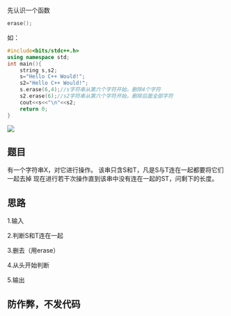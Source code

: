 先认识一个函数
```cpp
erase();
```
如：
```cpp
#include<bits/stdc++.h>
using namespace std;
int main(){
	string s,s2;
	s="Hello C++ Would!";
	s2="Hello C++ Would!";
	s.erase(6,4);//s字符串从第六个字符开始，删除4个字符 
	s2.erase(6);//s2字符串从第六个字符开始，删除后面全部字符 
	cout<<s<<"\n"<<s2;
	return 0;
}
```
![](https://cdn.luogu.com.cn/upload/image_hosting/a3phb1br.png)
## 题目
有一个字符串X，对它进行操作。 该串只含S和T，凡是S与T连在一起都要将它们一起去掉 现在进行若干次操作直到该串中没有连在一起的ST，问剩下的长度。

## 思路
1.输入

2.判断S和T连在一起

3.删去（用erase）

4.从头开始判断

5.输出

## 防作弊，不发代码
